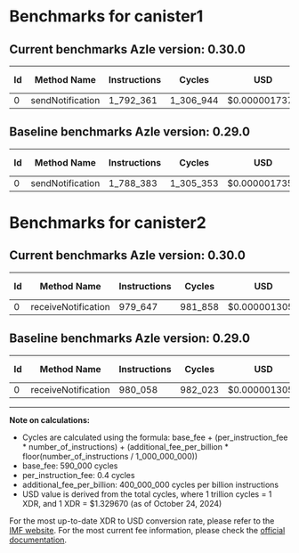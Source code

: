 # Benchmarks for canister1

## Current benchmarks Azle version: 0.30.0

| Id  | Method Name      | Instructions | Cycles    | USD           | USD/Million Calls | Change                          |
| --- | ---------------- | ------------ | --------- | ------------- | ----------------- | ------------------------------- |
| 0   | sendNotification | 1_792_361    | 1_306_944 | $0.0000017378 | $1.73             | <font color="red">+3_978</font> |

## Baseline benchmarks Azle version: 0.29.0

| Id  | Method Name      | Instructions | Cycles    | USD           | USD/Million Calls |
| --- | ---------------- | ------------ | --------- | ------------- | ----------------- |
| 0   | sendNotification | 1_788_383    | 1_305_353 | $0.0000017357 | $1.73             |

# Benchmarks for canister2

## Current benchmarks Azle version: 0.30.0

| Id  | Method Name         | Instructions | Cycles  | USD           | USD/Million Calls | Change                          |
| --- | ------------------- | ------------ | ------- | ------------- | ----------------- | ------------------------------- |
| 0   | receiveNotification | 979_647      | 981_858 | $0.0000013055 | $1.30             | <font color="green">-411</font> |

## Baseline benchmarks Azle version: 0.29.0

| Id  | Method Name         | Instructions | Cycles  | USD           | USD/Million Calls |
| --- | ------------------- | ------------ | ------- | ------------- | ----------------- |
| 0   | receiveNotification | 980_058      | 982_023 | $0.0000013058 | $1.30             |

---

**Note on calculations:**

- Cycles are calculated using the formula: base_fee + (per_instruction_fee \* number_of_instructions) + (additional_fee_per_billion \* floor(number_of_instructions / 1_000_000_000))
- base_fee: 590_000 cycles
- per_instruction_fee: 0.4 cycles
- additional_fee_per_billion: 400_000_000 cycles per billion instructions
- USD value is derived from the total cycles, where 1 trillion cycles = 1 XDR, and 1 XDR = $1.329670 (as of October 24, 2024)

For the most up-to-date XDR to USD conversion rate, please refer to the [IMF website](https://www.imf.org/external/np/fin/data/rms_sdrv.aspx).
For the most current fee information, please check the [official documentation](https://internetcomputer.org/docs/current/developer-docs/gas-cost#execution).
